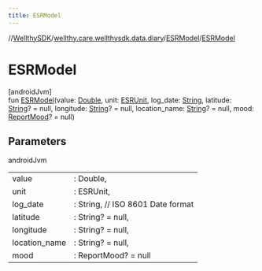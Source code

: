 ```yaml
---
title: ESRModel
---
```

//[WellthySDK](../../../index.html)/[wellthy.care.wellthysdk.data.diary](../index.html)/[ESRModel](index.html)/[ESRModel](-e-s-r-model.html)



# ESRModel



[androidJvm]\
fun [ESRModel](-e-s-r-model.html)(value: [Double](https://kotlinlang.org/api/latest/jvm/stdlib/kotlin/-double/index.html), unit: [ESRUnit](../-e-s-r-unit/index.html), log_date: [String](https://kotlinlang.org/api/latest/jvm/stdlib/kotlin/-string/index.html), latitude: [String](https://kotlinlang.org/api/latest/jvm/stdlib/kotlin/-string/index.html)? = null, longitude: [String](https://kotlinlang.org/api/latest/jvm/stdlib/kotlin/-string/index.html)? = null, location_name: [String](https://kotlinlang.org/api/latest/jvm/stdlib/kotlin/-string/index.html)? = null, mood: [ReportMood](../-report-mood/index.html)? = null)



## Parameters


androidJvm

| | |
|---|---|
| value | : Double, |
| unit | : ESRUnit, |
| log_date | : String, // ISO 8601 Date format |
| latitude | : String? = null, |
| longitude | : String? = null, |
| location_name | : String? = null, |
| mood | : ReportMood? = null |




